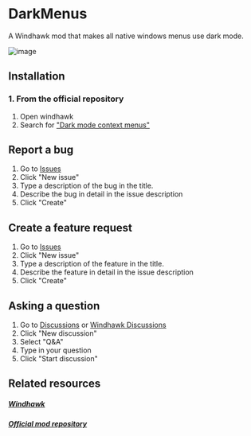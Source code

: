# DarkMenus
A Windhawk mod that makes all native windows menus use dark mode.

![image](https://github.com/user-attachments/assets/9177a19e-2de4-4715-866f-9d1e2387724b)

## Installation
### 1. From the official repository
1. Open windhawk
2. Search for ["Dark mode context menus"](https://windhawk.net/mods/dark-menus)

## Report a bug
1. Go to [Issues](https://github.com/MGGSK/DarkMenus/issues)
2. Click "New issue"
3. Type a description of the bug in the title.
4. Describe the bug in detail in the issue description
7. Click "Create"

## Create a feature request
1. Go to [Issues](https://github.com/MGGSK/DarkMenus/issues)
2. Click "New issue"
3. Type a description of the feature in the title.
4. Describe the feature in detail in the issue description
7. Click "Create"

## Asking a question
1. Go to [Discussions](https://github.com/MGGSK/DarkMenus/discussions) or [Windhawk Discussions](https://github.com/ramensoftware/windhawk-mods/discussions)
2. Click "New discussion"
3. Select "Q&A"
4. Type in your question
5. Click "Start discussion"

## Related resources
##### [Windhawk](https://www.Windhawk.net)
##### [Official mod repository](https://github.com/ramensoftware/windhawk-mods)
